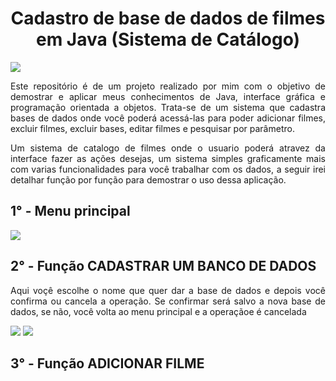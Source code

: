<h1 align="center"> Cadastro de base de dados de filmes em Java (Sistema de Catálogo)</h1>
<img src = "https://github.com/Renato9889/CatalogoDeFilmes_JAVA/assets/38532053/2a040e37-27ca-43d9-99ee-e9d87680fa84">

<p align="justify">Este repositório é de um projeto realizado por mim com o objetivo de demostrar e aplicar meus conhecimentos de Java, interface gráfica e programação orientada a objetos.
Trata-se de um sistema que cadastra bases de dados onde você poderá acessá-las para poder adicionar filmes, excluir filmes, excluir bases, editar filmes e pesquisar por parâmetro.</p>

<p align="justify"> Um sistema de catalogo de filmes onde o usuario poderá atravez da interface fazer as ações desejas, um sistema simples graficamente mais com varias funcionalidades para você trabalhar com os dados, a seguir irei detalhar função por função para demostrar o uso dessa aplicação.</p>

 <h2>1° - Menu principal</h2>
 <img src = "https://github.com/Renato9889/CatalogoDeFilmes_JAVA/assets/38532053/bf836c2f-998c-4041-a3e5-88ce4f6ffaac">
 <h2>2° - Função CADASTRAR UM BANCO DE DADOS</h2>
<p align="justify"> Aqui voçê escolhe o nome que quer dar a base de dados e depois você confirma ou cancela a operação. Se confirmar será salvo a nova base de dados, se não, você volta ao menu principal e a operaçãoe é cancelada</p>
 <img src = "https://github.com/Renato9889/CatalogoDeFilmes_JAVA/assets/38532053/064bd0a3-e5b6-4bd0-9e65-03836b95f2ca">
 <img src = "https://github.com/Renato9889/CatalogoDeFilmes_JAVA/assets/38532053/d5c7bba8-45fc-465a-b785-bf16ee7ff171">
 <h2>3° - Função ADICIONAR FILME</h2>

 
 <img src = "">
 <img src = "">
 <img src = "">
 <img src = "">
